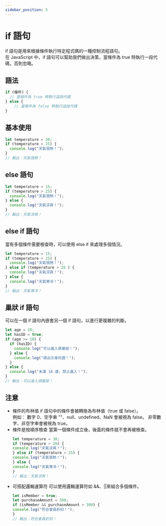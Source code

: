 ```yaml
---
sidebar_position: 5
---
```


# if 語句
if 語句是用來根據條件執行特定程式碼的一種控制流程語句。  
在 JavaScript 中，if 語句可以幫助我們做出決策，當條件為 true 時執行一段代碼，否則忽略。

## 語法
```js
if (條件) {
  // 當條件為 true 時執行這段代碼
} else { 
	// 當條件為 false 時執行這段代碼
}
```

## 基本使用
```js
let temperature = 30;
if (temperature > 25) {
  console.log("天氣很熱！");
}
// 輸出：天氣很熱！
```

## else 語句
```js
let temperature = 15;
if (temperature > 25) {
  console.log("天氣很熱！");
} else {
  console.log("天氣涼爽！");
}
// 輸出：天氣涼爽！
```
## else if 語句
當有多個條件需要檢查時，可以使用 else if 來處理多個情況。
```js
let temperature = 15;
if (temperature > 25) {
  console.log("天氣很熱！");
} else if (temperature > 20 ) {
  console.log("天氣涼爽！");
} else {
  console.log("天氣寒冷！");
}
// 輸出：天氣寒冷！
```

## 巢狀 if 語句
可以在一個 if 語句內嵌套另一個 if 語句，以進行更複雜的判斷。
```js
let age = 20;
let hasID = true;
if (age >= 18) {
  if (hasID) {
    console.log("可以進入俱樂部！");
  } else {
    console.log("請出示身份證！");
  }
} else {
  console.log("未滿 18 歲，禁止進入！");
}
// 輸出：可以進入俱樂部！
```
## 注意
* 條件的布林值
    if 語句中的條件會被轉換為布林值（true 或 false）。  
    例如：
    數字 0、空字串 ""、null、undefined、NaN 會被視為 false。
    非零數字、非空字串會被視為 true。
* 條件是按順序檢查 
    當第一個條件成立後，後面的條件就不會再被檢查。
    ```js
    let temperature = 30;
    if (temperature > 20) {
    console.log("天氣涼爽！");
    } else if (temperature > 25) {
    console.log("天氣很熱！");
    } else {
    console.log("天氣寒冷！");
    }
    // 輸出：天氣涼爽！
    ```
* 可搭配邏輯運算符
    可以使用邏輯運算符如 &&、||來組合多個條件。
    ```js
    let isMember = true;
    let purchaseAmount = 500;
    if (isMember && purchaseAmount > 300) {
    console.log("符合會員折扣！");
    }
    // 輸出：符合會員折扣！
    ```
